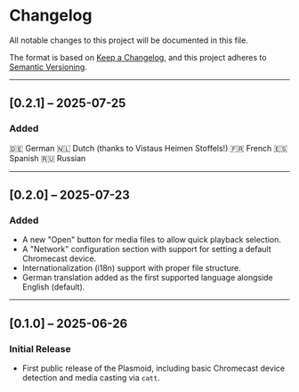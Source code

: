 # Changelog

All notable changes to this project will be documented in this file.

The format is based on [Keep a Changelog](https://keepachangelog.com/en/1.0.0/),
and this project adheres to [Semantic Versioning](https://semver.org/spec/v2.0.0.html).


---

## [0.2.1] – 2025-07-25

### Added

🇩🇪 German
🇳🇱 Dutch (thanks to Vistaus Heimen Stoffels!)
🇫🇷 French
🇪🇸 Spanish
🇷🇺 Russian

---

## [0.2.0] – 2025-07-23

### Added
- A new "Open" button for media files to allow quick playback selection.
- A "Network" configuration section with support for setting a default Chromecast device.
- Internationalization (i18n) support with proper file structure.
- German translation added as the first supported language alongside English (default).

---

## [0.1.0] – 2025-06-26

### Initial Release
- First public release of the Plasmoid, including basic Chromecast device detection and media casting via `catt`.
